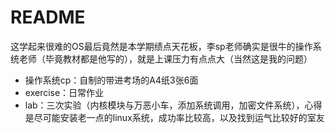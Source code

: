 # README

这学起来很难的OS最后竟然是本学期绩点天花板，李sp老师确实是很牛的操作系统老师（毕竟教材都是他写的），就是上课压力有点点大（当然这是我的问题）

* 操作系统cp：自制的带进考场的A4纸3张6面
* exercise：日常作业
* lab：三次实验（内核模块与万恶小车，添加系统调用，加密文件系统），心得是尽可能安装老一点的linux系统，成功率比较高，以及找到运气比较好的室友